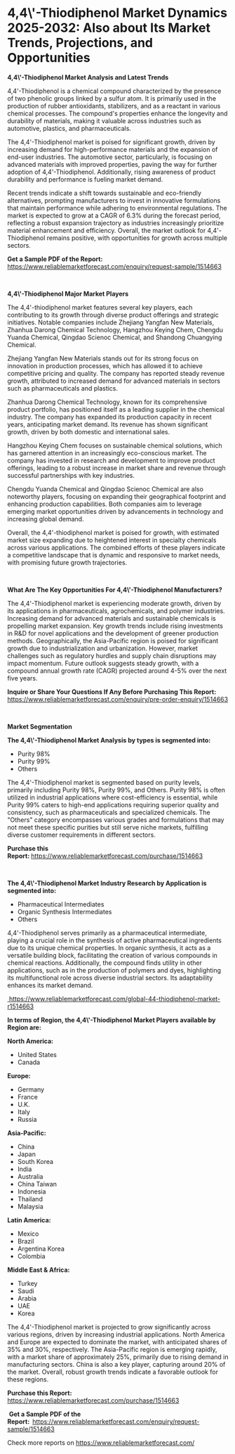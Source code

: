 <p><h1>4,4\'-Thiodiphenol Market Dynamics 2025-2032: Also about Its Market Trends, Projections, and Opportunities</h1></p><p><strong>4,4\'-Thiodiphenol Market Analysis and Latest Trends</strong></p>
<p><p>4,4'-Thiodiphenol is a chemical compound characterized by the presence of two phenolic groups linked by a sulfur atom. It is primarily used in the production of rubber antioxidants, stabilizers, and as a reactant in various chemical processes. The compound's properties enhance the longevity and durability of materials, making it valuable across industries such as automotive, plastics, and pharmaceuticals.</p><p>The 4,4'-Thiodiphenol market is poised for significant growth, driven by increasing demand for high-performance materials and the expansion of end-user industries. The automotive sector, particularly, is focusing on advanced materials with improved properties, paving the way for further adoption of 4,4'-Thiodiphenol. Additionally, rising awareness of product durability and performance is fueling market demand.</p><p>Recent trends indicate a shift towards sustainable and eco-friendly alternatives, prompting manufacturers to invest in innovative formulations that maintain performance while adhering to environmental regulations. The market is expected to grow at a CAGR of 6.3% during the forecast period, reflecting a robust expansion trajectory as industries increasingly prioritize material enhancement and efficiency. Overall, the market outlook for 4,4'-Thiodiphenol remains positive, with opportunities for growth across multiple sectors.</p></p>
<p><strong>Get a Sample PDF of the Report:&nbsp;</strong> <a href="https://www.reliablemarketforecast.com/enquiry/request-sample/1514663?utm_campaign=3094&utm_medium=2&utm_source=Github&utm_content=ia&utm_term=29032025&utm_id=44-thiodiphenol">https://www.reliablemarketforecast.com/enquiry/request-sample/1514663</a></p>
<p>&nbsp;</p>
<p><strong>4,4\'-Thiodiphenol Major Market Players</strong></p>
<p><p>The 4,4'-thiodiphenol market features several key players, each contributing to its growth through diverse product offerings and strategic initiatives. Notable companies include Zhejiang Yangfan New Materials, Zhanhua Darong Chemical Technology, Hangzhou Keying Chem, Chengdu Yuanda Chemical, Qingdao Scienoc Chemical, and Shandong Chuangying Chemical.</p><p>Zhejiang Yangfan New Materials stands out for its strong focus on innovation in production processes, which has allowed it to achieve competitive pricing and quality. The company has reported steady revenue growth, attributed to increased demand for advanced materials in sectors such as pharmaceuticals and plastics.</p><p>Zhanhua Darong Chemical Technology, known for its comprehensive product portfolio, has positioned itself as a leading supplier in the chemical industry. The company has expanded its production capacity in recent years, anticipating market demand. Its revenue has shown significant growth, driven by both domestic and international sales.</p><p>Hangzhou Keying Chem focuses on sustainable chemical solutions, which has garnered attention in an increasingly eco-conscious market. The company has invested in research and development to improve product offerings, leading to a robust increase in market share and revenue through successful partnerships with key industries.</p><p>Chengdu Yuanda Chemical and Qingdao Scienoc Chemical are also noteworthy players, focusing on expanding their geographical footprint and enhancing production capabilities. Both companies aim to leverage emerging market opportunities driven by advancements in technology and increasing global demand.</p><p>Overall, the 4,4'-thiodiphenol market is poised for growth, with estimated market size expanding due to heightened interest in specialty chemicals across various applications. The combined efforts of these players indicate a competitive landscape that is dynamic and responsive to market needs, with promising future growth trajectories.</p></p>
<p>&nbsp;</p>
<p><strong>What Are The Key Opportunities For 4,4\'-Thiodiphenol Manufacturers?</strong></p>
<p><p>The 4,4'-Thiodiphenol market is experiencing moderate growth, driven by its applications in pharmaceuticals, agrochemicals, and polymer industries. Increasing demand for advanced materials and sustainable chemicals is propelling market expansion. Key growth trends include rising investments in R&D for novel applications and the development of greener production methods. Geographically, the Asia-Pacific region is poised for significant growth due to industrialization and urbanization. However, market challenges such as regulatory hurdles and supply chain disruptions may impact momentum. Future outlook suggests steady growth, with a compound annual growth rate (CAGR) projected around 4-5% over the next five years.</p></p>
<p><strong>Inquire or Share Your Questions If Any Before Purchasing This Report:</strong> <a href="https://www.reliablemarketforecast.com/enquiry/pre-order-enquiry/1514663?utm_campaign=3094&utm_medium=2&utm_source=Github&utm_content=ia&utm_term=29032025&utm_id=44-thiodiphenol">https://www.reliablemarketforecast.com/enquiry/pre-order-enquiry/1514663</a></p>
<p>&nbsp;</p>
<p><strong>Market Segmentation</strong></p>
<p><strong>The 4,4\'-Thiodiphenol Market Analysis by types is segmented into:</strong></p>
<p><ul><li>Purity 98%</li><li>Purity 99%</li><li>Others</li></ul></p>
<p><p>The 4,4'-Thiodiphenol market is segmented based on purity levels, primarily including Purity 98%, Purity 99%, and Others. Purity 98% is often utilized in industrial applications where cost-efficiency is essential, while Purity 99% caters to high-end applications requiring superior quality and consistency, such as pharmaceuticals and specialized chemicals. The "Others" category encompasses various grades and formulations that may not meet these specific purities but still serve niche markets, fulfilling diverse customer requirements in different sectors.</p></p>
<p><strong>Purchase this Report:&nbsp;</strong><a href="https://www.reliablemarketforecast.com/purchase/1514663?utm_campaign=3094&utm_medium=2&utm_source=Github&utm_content=ia&utm_term=29032025&utm_id=44-thiodiphenol">https://www.reliablemarketforecast.com/purchase/1514663</a></p>
<p>&nbsp;</p>
<p><strong>The 4,4\'-Thiodiphenol Market Industry Research by Application is segmented into:</strong></p>
<p><ul><li>Pharmaceutical Intermediates</li><li>Organic Synthesis Intermediates</li><li>Others</li></ul></p>
<p><p>4,4'-Thiodiphenol serves primarily as a pharmaceutical intermediate, playing a crucial role in the synthesis of active pharmaceutical ingredients due to its unique chemical properties. In organic synthesis, it acts as a versatile building block, facilitating the creation of various compounds in chemical reactions. Additionally, the compound finds utility in other applications, such as in the production of polymers and dyes, highlighting its multifunctional role across diverse industrial sectors. Its adaptability enhances its market demand.</p></p>
<p><a href="https://www.reliablemarketforecast.com/global-44-thiodiphenol-market-r1514663?utm_campaign=3094&utm_medium=2&utm_source=Github&utm_content=ia&utm_term=29032025&utm_id=44-thiodiphenol">&nbsp;https://www.reliablemarketforecast.com/global-44-thiodiphenol-market-r1514663</a></p>
<p><strong>In terms of Region, the 4,4\'-Thiodiphenol Market Players available by Region are:</strong></p>
<p>
    <p> <strong> North America: </strong>
        <ul>
            <li>United States</li>
            <li>Canada</li>
        </ul>
        </p> 
    <p> <strong> Europe: </strong>
        <ul>
            <li>Germany</li>
            <li>France</li>
            <li>U.K.</li>
            <li>Italy</li>
            <li>Russia</li>
        </ul>
        </p> 
    <p> <strong> Asia-Pacific: </strong>
        <ul>
            <li>China</li>
            <li>Japan</li>
            <li>South Korea</li>
            <li>India</li>
            <li>Australia</li>
            <li>China Taiwan</li>
            <li>Indonesia</li>
            <li>Thailand</li>
            <li>Malaysia</li>
        </ul>
        </p> 
    <p> <strong> Latin America: </strong>
        <ul>
            <li>Mexico</li>
            <li>Brazil</li>
            <li>Argentina Korea</li>
            <li>Colombia</li>
        </ul>
        </p> 
    <p> <strong> Middle East & Africa: </strong>
        <ul>
            <li>Turkey</li>
            <li>Saudi</li>
            <li>Arabia</li>
            <li>UAE</li>
            <li>Korea</li>
        </ul>
    </p>
    </p>
<p><p>The 4,4'-Thiodiphenol market is projected to grow significantly across various regions, driven by increasing industrial applications. North America and Europe are expected to dominate the market, with anticipated shares of 35% and 30%, respectively. The Asia-Pacific region is emerging rapidly, with a market share of approximately 25%, primarily due to rising demand in manufacturing sectors. China is also a key player, capturing around 20% of the market. Overall, robust growth trends indicate a favorable outlook for these regions.</p></p>
<p><strong>Purchase this Report: </strong><a href="https://www.reliablemarketforecast.com/purchase/1514663?utm_campaign=3094&utm_medium=2&utm_source=Github&utm_content=ia&utm_term=29032025&utm_id=44-thiodiphenol">https://www.reliablemarketforecast.com/purchase/1514663</a></p>
<p>&nbsp;<strong>Get a Sample PDF of the Report:&nbsp;&nbsp;</strong><a href="https://www.reliablemarketforecast.com/enquiry/request-sample/1514663?utm_campaign=3094&utm_medium=2&utm_source=Github&utm_content=ia&utm_term=29032025&utm_id=44-thiodiphenol">https://www.reliablemarketforecast.com/enquiry/request-sample/1514663</a></p>
<p><strong></strong></p>
<p>Check more reports on <a href="https://www.reliablemarketforecast.com/?utm_campaign=3094&utm_medium=2&utm_source=Github&utm_content=ia&utm_term=29032025&utm_id=44-thiodiphenol">https://www.reliablemarketforecast.com/</a></p>